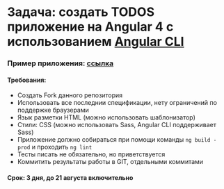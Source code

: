 # Задача: создать TODOS приложение на Angular 4 с использованием [Angular CLI](https://github.com/angular/angular-cli)
### Пример приложения: [ссылка](http://todomvc.com/examples/angular2/)
#### Требования:
- Создать Fork данного репозитория
- Использовать все последнии спецификации, нету ограничений по поддержке браузерами
- Язык разметки HTML (можно использовать шаблонизатор)
- Стили: CSS (можно использовать Sass, Angular CLI поддерживает Sass)
- Приложение должно собираться при помощи команды `ng build -prod` и проходить `ng lint`
- Тесты писать не обязательно, но приветствуется
- Коммитить результаты работы в GIT, отдельными коммитами

#### Срок: 3 дня, до 21 августа включительно
